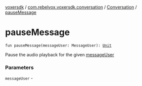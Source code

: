 [voxersdk](../../index.md) / [com.rebelvox.voxersdk.conversation](../index.md) / [Conversation](index.md) / [pauseMessage](./pause-message.md)

# pauseMessage

`fun pauseMessage(messageUser: MessageUser): `[`Unit`](https://kotlinlang.org/api/latest/jvm/stdlib/kotlin/-unit/index.html)

Pause the audio playback for the given [messageUser](pause-message.md#com.rebelvox.voxersdk.conversation.Conversation$pauseMessage(com.rebelvox.dataaccessor.messageAccessor.MessageUser)/messageUser)

### Parameters

`messageUser` - 